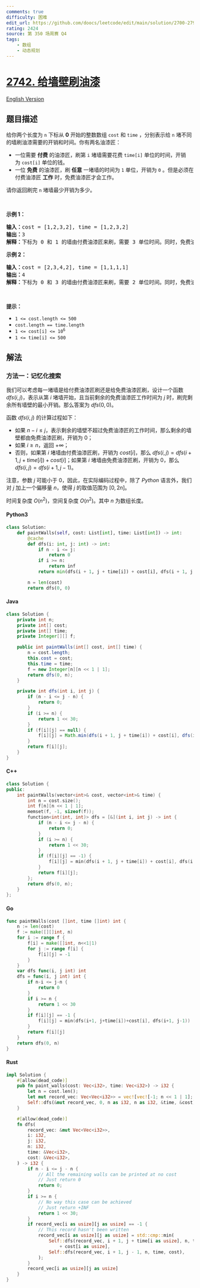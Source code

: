 ```yaml
---
comments: true
difficulty: 困难
edit_url: https://github.com/doocs/leetcode/edit/main/solution/2700-2799/2742.Painting%20the%20Walls/README.md
rating: 2424
source: 第 350 场周赛 Q4
tags:
    - 数组
    - 动态规划
---
```


<!-- problem:start -->

# [2742. 给墙壁刷油漆](https://leetcode.cn/problems/painting-the-walls)

[English Version](/solution/2700-2799/2742.Painting%20the%20Walls/README_EN.md)

## 题目描述

<!-- description:start -->

<p>给你两个长度为 <code>n</code>&nbsp;下标从 <strong>0</strong>&nbsp;开始的整数数组&nbsp;<code>cost</code> 和&nbsp;<code>time</code>&nbsp;，分别表示给&nbsp;<code>n</code>&nbsp;堵不同的墙刷油漆需要的开销和时间。你有两名油漆匠：</p>

<ul>
	<li>一位需要 <strong>付费</strong>&nbsp;的油漆匠，刷第&nbsp;<code>i</code>&nbsp;堵墙需要花费&nbsp;<code>time[i]</code>&nbsp;单位的时间，开销为&nbsp;<code>cost[i]</code>&nbsp;单位的钱。</li>
	<li>一位 <strong>免费</strong>&nbsp;的油漆匠，刷 <strong>任意</strong>&nbsp;一堵墙的时间为&nbsp;<code>1</code>&nbsp;单位，开销为&nbsp;<code>0</code>&nbsp;。但是必须在付费油漆匠&nbsp;<strong>工作</strong>&nbsp;时，免费油漆匠才会工作。</li>
</ul>

<p>请你返回刷完 <code>n</code>&nbsp;堵墙最少开销为多少。</p>

<p>&nbsp;</p>

<p><strong>示例 1：</strong></p>

<pre><b>输入：</b>cost = [1,2,3,2], time = [1,2,3,2]
<b>输出：</b>3
<strong>解释：</strong>下标为 0 和 1 的墙由付费油漆匠来刷，需要 3 单位时间。同时，免费油漆匠刷下标为 2 和 3 的墙，需要 2 单位时间，开销为 0 。总开销为 1 + 2 = 3 。
</pre>

<p><strong>示例 2：</strong></p>

<pre><b>输入：</b>cost = [2,3,4,2], time = [1,1,1,1]
<b>输出：</b>4
<b>解释：</b>下标为 0 和 3 的墙由付费油漆匠来刷，需要 2 单位时间。同时，免费油漆匠刷下标为 1 和 2 的墙，需要 2 单位时间，开销为 0 。总开销为 2 + 2 = 4 。
</pre>

<p>&nbsp;</p>

<p><strong>提示：</strong></p>

<ul>
	<li><code>1 &lt;= cost.length &lt;= 500</code></li>
	<li><code>cost.length == time.length</code></li>
	<li><code>1 &lt;= cost[i] &lt;= 10<sup>6</sup></code></li>
	<li><code>1 &lt;= time[i] &lt;= 500</code></li>
</ul>

<!-- description:end -->

## 解法

<!-- solution:start -->

### 方法一：记忆化搜索

我们可以考虑每一堵墙是给付费油漆匠刷还是给免费油漆匠刷，设计一个函数 $dfs(i, j)$，表示从第 $i$ 堵墙开始，且当前剩余的免费油漆匠工作时间为 $j$ 时，刷完剩余所有墙壁的最小开销。那么答案为 $dfs(0, 0)$。

函数 $dfs(i, j)$ 的计算过程如下：

-   如果 $n - i \le j$，表示剩余的墙壁不超过免费油漆匠的工作时间，那么剩余的墙壁都由免费油漆匠刷，开销为 $0$；
-   如果 $i \ge n$，返回 $+\infty$；
-   否则，如果第 $i$ 堵墙由付费油漆匠刷，开销为 $cost[i]$，那么 $dfs(i, j) = dfs(i + 1, j + time[i]) + cost[i]$；如果第 $i$ 堵墙由免费油漆匠刷，开销为 $0$，那么 $dfs(i, j) = dfs(i + 1, j - 1)$。

注意，参数 $j$ 可能小于 $0$，因此，在实际编码过程中，除了 $Python$ 语言外，我们对 $j$ 加上一个偏移量 $n$，使得 $j$ 的取值范围为 $[0, 2n]$。

时间复杂度 $O(n^2)$，空间复杂度 $O(n^2)$。其中 $n$ 为数组长度。

<!-- tabs:start -->

#### Python3

```python
class Solution:
    def paintWalls(self, cost: List[int], time: List[int]) -> int:
        @cache
        def dfs(i: int, j: int) -> int:
            if n - i <= j:
                return 0
            if i >= n:
                return inf
            return min(dfs(i + 1, j + time[i]) + cost[i], dfs(i + 1, j - 1))

        n = len(cost)
        return dfs(0, 0)
```

#### Java

```java
class Solution {
    private int n;
    private int[] cost;
    private int[] time;
    private Integer[][] f;

    public int paintWalls(int[] cost, int[] time) {
        n = cost.length;
        this.cost = cost;
        this.time = time;
        f = new Integer[n][n << 1 | 1];
        return dfs(0, n);
    }

    private int dfs(int i, int j) {
        if (n - i <= j - n) {
            return 0;
        }
        if (i >= n) {
            return 1 << 30;
        }
        if (f[i][j] == null) {
            f[i][j] = Math.min(dfs(i + 1, j + time[i]) + cost[i], dfs(i + 1, j - 1));
        }
        return f[i][j];
    }
}
```

#### C++

```cpp
class Solution {
public:
    int paintWalls(vector<int>& cost, vector<int>& time) {
        int n = cost.size();
        int f[n][n << 1 | 1];
        memset(f, -1, sizeof(f));
        function<int(int, int)> dfs = [&](int i, int j) -> int {
            if (n - i <= j - n) {
                return 0;
            }
            if (i >= n) {
                return 1 << 30;
            }
            if (f[i][j] == -1) {
                f[i][j] = min(dfs(i + 1, j + time[i]) + cost[i], dfs(i + 1, j - 1));
            }
            return f[i][j];
        };
        return dfs(0, n);
    }
};
```

#### Go

```go
func paintWalls(cost []int, time []int) int {
	n := len(cost)
	f := make([][]int, n)
	for i := range f {
		f[i] = make([]int, n<<1|1)
		for j := range f[i] {
			f[i][j] = -1
		}
	}
	var dfs func(i, j int) int
	dfs = func(i, j int) int {
		if n-i <= j-n {
			return 0
		}
		if i >= n {
			return 1 << 30
		}
		if f[i][j] == -1 {
			f[i][j] = min(dfs(i+1, j+time[i])+cost[i], dfs(i+1, j-1))
		}
		return f[i][j]
	}
	return dfs(0, n)
}
```

#### Rust

```rust
impl Solution {
    #[allow(dead_code)]
    pub fn paint_walls(cost: Vec<i32>, time: Vec<i32>) -> i32 {
        let n = cost.len();
        let mut record_vec: Vec<Vec<i32>> = vec![vec![-1; n << 1 | 1]; n];
        Self::dfs(&mut record_vec, 0, n as i32, n as i32, &time, &cost)
    }

    #[allow(dead_code)]
    fn dfs(
        record_vec: &mut Vec<Vec<i32>>,
        i: i32,
        j: i32,
        n: i32,
        time: &Vec<i32>,
        cost: &Vec<i32>,
    ) -> i32 {
        if n - i <= j - n {
            // All the remaining walls can be printed at no cost
            // Just return 0
            return 0;
        }
        if i >= n {
            // No way this case can be achieved
            // Just return +INF
            return 1 << 30;
        }
        if record_vec[i as usize][j as usize] == -1 {
            // This record hasn't been written
            record_vec[i as usize][j as usize] = std::cmp::min(
                Self::dfs(record_vec, i + 1, j + time[i as usize], n, time, cost)
                    + cost[i as usize],
                Self::dfs(record_vec, i + 1, j - 1, n, time, cost),
            );
        }
        record_vec[i as usize][j as usize]
    }
}
```

<!-- tabs:end -->

<!-- solution:end -->

<!-- problem:end -->
